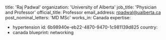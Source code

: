 title: 'Raj Padwal'
organization: 'University of Alberta'
job_title: 'Physician and Professor'
official_title: Professor
email_address: rpadwal@ualberta.ca
post_nominal_letters: 'MD MSc'
works_in: Canada
expertise:
  - hypertension
id: 6b98940e-eb22-4870-9470-1c981139d825
country:
  - canada
blueprint: networking
